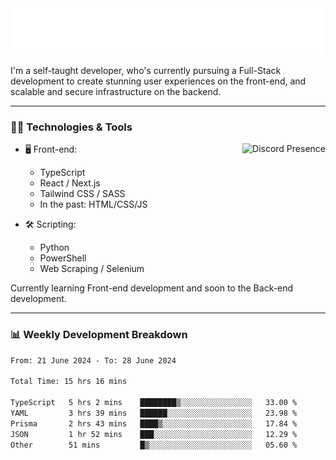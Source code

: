 <img src="assets/wave.svg" alt=":wave:" />

I'm a self-taught developer, who's currently pursuing a Full-Stack development to create stunning user experiences on the front-end, and scalable and secure infrastructure on the backend.

---

### 🧑‍💻 Technologies & Tools

<a href="https://discord.com/users/414304208649453568" target="_blank" rel="nofollow">
   <img src="https://lanyard-profile-readme.vercel.app/api/414304208649453568?idleMessage=Probably%20doing%20something%20else..." alt="Discord Presence" align="right">
</a>

- 🖥️ Front-end:

  - TypeScript
  - React / Next.js
  - Tailwind CSS / SASS
  - In the past: HTML/CSS/JS

- 🛠 Scripting:

  - Python
  - PowerShell
  - Web Scraping / Selenium

Currently learning Front-end development and soon to the Back-end development.

---

### 📊 Weekly Development Breakdown

<!-- ![ccrsxx's GitHub Stats](https://github-readme-stats.vercel.app/api?username=ccrsxx&count_private=true&theme=tokyonight) -->
<!-- ![ccrsxx's Top Langs](https://github-readme-stats.vercel.app/api/top-langs/?username=ccrsxx&hide=lua,java,html&theme=tokyonight) -->

<!--START_SECTION:waka-->

```txt
From: 21 June 2024 - To: 28 June 2024

Total Time: 15 hrs 16 mins

TypeScript   5 hrs 2 mins    ████████▒░░░░░░░░░░░░░░░░   33.00 %
YAML         3 hrs 39 mins   ██████░░░░░░░░░░░░░░░░░░░   23.98 %
Prisma       2 hrs 43 mins   ████▒░░░░░░░░░░░░░░░░░░░░   17.84 %
JSON         1 hr 52 mins    ███░░░░░░░░░░░░░░░░░░░░░░   12.29 %
Other        51 mins         █▒░░░░░░░░░░░░░░░░░░░░░░░   05.60 %
```

<!--END_SECTION:waka-->
